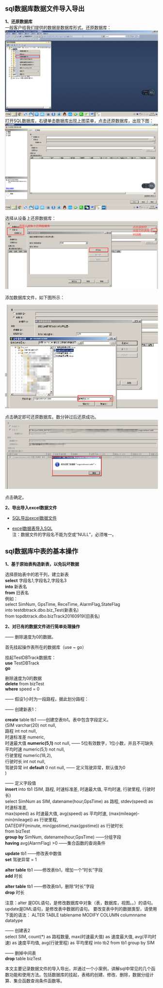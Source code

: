 ## sql数据库数据文件导入导出

**1、还原数据库**<br>
一般客户给我们提供的数据是数据库形式。还原数据库：
![](images/shujuku.png) 
<br>
打开SQL数据库，右键单击数据库出现上图菜单，点击还原数据库，出现下图：
![](images/shujuku2.png)


选择从设备上还原数据库：
![](images/shujuku3.png)


添加数据库文件，如下图所示：

![](images/shujuku4.jpg)

点击确定即可还原数据库。数分钟过后还原成功。
![](images/shujuku5.jpg)

点击确定。

**2、导出导入excel数据文件**


- [SQL导出excel数据文件](https://jingyan.baidu.com/article/3065b3b68f2ab7becef8a449.html)

- [excel数据表导入SQL](https://jingyan.baidu.com/article/358570f66145a6ce4724fcba.html)<br>
注：数据文件的字段名不能为空或“NULL”，必须唯一。

## sql数据库中表的基本操作

**1、基于原始表构造新表，以免玩坏数据<br>**

选择原始表中的若干列，建立新表<br>
**select** 字段名1,字段名2,字段名3<br>
**into** 新表名<br>
**from** 旧表名<br>
例如：<br>
select SimNum, GpsTime, ReceTime, AlarmFlag,StateFlag<br>
into testdbtrack.dbo.biz_Test(新表名)<br>
from topdbtrack.dbo.bizTrack20160919(旧表名)<br>

**2、对已有的数据文件进行简单处理操作**

—— 删除速度为0的数据。

首先挂起操作表所在的数据库（use ~ go）

挂起TestDBTrack数据库：<br>
 **use** TestDBTrack  
 **go**

 删除速度为0的数据<br>
 **delete** from bizTest<br>
**where** speed = 0

—— 假设1小时为一段路程，据此划分路程：

—— 创建新表1：

 **create** table tb1                       ——创建空表tb1。表中包含字段定义。<br>
 (SIM varchar(20) not null, <br>
路程 int not null,<br>
时速标准差 numeric,<br>
时速最大值 **numeric(5,1)** not null,   —— 5位有效数字，1位小数，并且不可缺失 <br>
平均时速 numeric(5,1) not null,<br>
行驶里程 numeric(18,2),<br>
行驶时长 int not null,<br>
驾驶异常 int **default** 0 not null, —— 定义驾驶异常，默认值为0<br>
)

—— 定义字段值<br>
**insert** into tb1 (SIM, 路程, 时速标准差, 时速最大值, 平均时速, 行驶里程, 行驶时长)<br>
select SimNum as SIM, datename(hour,GpsTime) as 路程, stdev(speed) as 时速标准差, <br>
max(speed) as 时速最大值, avg(speed) as 平均时速, (max(mileage)-min(mileage)) as 行驶里程,<br>
 DATEDIFF(minute, min(gpstime),max(gpstime)) as 行驶时长<br>
from bizTest<br>
**group by** SimNum, datename(hour,GpsTime)   ——分组字段<br>
**having** avg(AlarmFlag) >0 ——集合函数的查询条件<br>

**update** tb1 ——修改表中数值<br>
**set** 驾驶异常 = 1<br>

**alter table** tb1 ——修改表tb1，增加一个“时长”字段<br>
**add** 时长             

**alter table** tb1 ——修改表tb1，删除“时长”字段<br>
**drop** 时长  

注意：alter 是DDL语句，是修改数据库中对象（表，数据库，视图。。）的语句。update是DML语句，是修改表中数据的语句。
要改变表中列的数据类型，请使用下面的语法：
ALTER TABLE tablename
MODIFY COLUMN columnname datatype

—— 创建表2<br>
select SIM, count(*) as 路程数量, max(时速最大值) as 速度最大值, avg(平均时速) as 速度平均值, avg(行驶里程) as 平均里程
into tb2
from tb1
group by SIM 

—— 删掉中间表<br>
 **drop** table bizTest

本文主要记录数据文件的导入导出，并通过一个小案例，讲解sql中常见的几个函数功能和使用方法。包括数据库的挂起，表格的创建、修改、删除，数据分组计算、集合函数查询条件函数等。
